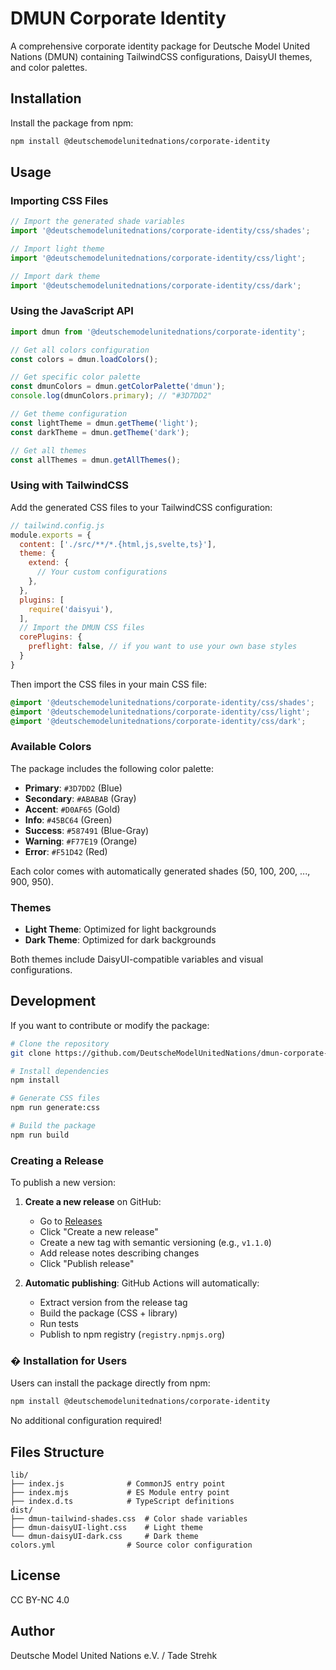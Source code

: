 # DMUN Corporate Identity

A comprehensive corporate identity package for Deutsche Model United Nations (DMUN) containing TailwindCSS configurations, DaisyUI themes, and color palettes.

## Installation

Install the package from npm:

```bash
npm install @deutschemodelunitednations/corporate-identity
```

## Usage

### Importing CSS Files

```javascript
// Import the generated shade variables
import '@deutschemodelunitednations/corporate-identity/css/shades';

// Import light theme
import '@deutschemodelunitednations/corporate-identity/css/light';

// Import dark theme  
import '@deutschemodelunitednations/corporate-identity/css/dark';
```

### Using the JavaScript API

```javascript
import dmun from '@deutschemodelunitednations/corporate-identity';

// Get all colors configuration
const colors = dmun.loadColors();

// Get specific color palette
const dmunColors = dmun.getColorPalette('dmun');
console.log(dmunColors.primary); // "#3D7DD2"

// Get theme configuration
const lightTheme = dmun.getTheme('light');
const darkTheme = dmun.getTheme('dark');

// Get all themes
const allThemes = dmun.getAllThemes();
```

### Using with TailwindCSS

Add the generated CSS files to your TailwindCSS configuration:

```javascript
// tailwind.config.js
module.exports = {
  content: ['./src/**/*.{html,js,svelte,ts}'],
  theme: {
    extend: {
      // Your custom configurations
    },
  },
  plugins: [
    require('daisyui'),
  ],
  // Import the DMUN CSS files
  corePlugins: {
    preflight: false, // if you want to use your own base styles
  }
}
```

Then import the CSS files in your main CSS file:

```css
@import '@deutschemodelunitednations/corporate-identity/css/shades';
@import '@deutschemodelunitednations/corporate-identity/css/light';
@import '@deutschemodelunitednations/corporate-identity/css/dark';
```

### Available Colors

The package includes the following color palette:

- **Primary**: `#3D7DD2` (Blue)
- **Secondary**: `#ABABAB` (Gray)  
- **Accent**: `#D0AF65` (Gold)
- **Info**: `#45BC64` (Green)
- **Success**: `#587491` (Blue-Gray)
- **Warning**: `#F77E19` (Orange)
- **Error**: `#F51D42` (Red)

Each color comes with automatically generated shades (50, 100, 200, ..., 900, 950).

### Themes

- **Light Theme**: Optimized for light backgrounds
- **Dark Theme**: Optimized for dark backgrounds

Both themes include DaisyUI-compatible variables and visual configurations.

## Development

If you want to contribute or modify the package:

```bash
# Clone the repository
git clone https://github.com/DeutscheModelUnitedNations/dmun-corporate-identity.git

# Install dependencies
npm install

# Generate CSS files
npm run generate:css

# Build the package
npm run build
```

### Creating a Release

To publish a new version:

1. **Create a new release** on GitHub:
   - Go to [Releases](https://github.com/DeutscheModelUnitedNations/dmun-corporate-identity/releases)
   - Click "Create a new release"
   - Create a new tag with semantic versioning (e.g., `v1.1.0`)
   - Add release notes describing changes
   - Click "Publish release"

2. **Automatic publishing**: GitHub Actions will automatically:
   - Extract version from the release tag
   - Build the package (CSS + library)
   - Run tests
   - Publish to npm registry (`registry.npmjs.org`)

### � **Installation for Users**

Users can install the package directly from npm:

```bash
npm install @deutschemodelunitednations/corporate-identity
```

No additional configuration required!

## Files Structure

```
lib/
├── index.js              # CommonJS entry point
├── index.mjs             # ES Module entry point  
├── index.d.ts            # TypeScript definitions
dist/
├── dmun-tailwind-shades.css  # Color shade variables
├── dmun-daisyUI-light.css    # Light theme
└── dmun-daisyUI-dark.css     # Dark theme
colors.yml                # Source color configuration
```

## License

CC BY-NC 4.0

## Author

Deutsche Model United Nations e.V. / Tade Strehk
